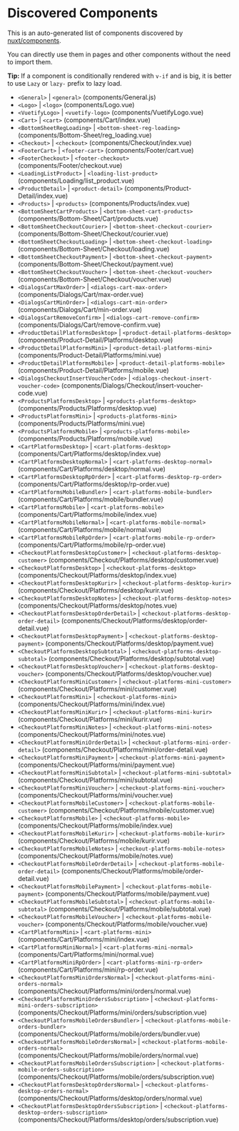 # Discovered Components

This is an auto-generated list of components discovered by [nuxt/components](https://github.com/nuxt/components).

You can directly use them in pages and other components without the need to import them.

**Tip:** If a component is conditionally rendered with `v-if` and is big, it is better to use `Lazy` or `lazy-` prefix to lazy load.

- `<General>` | `<general>` (components/General.js)
- `<Logo>` | `<logo>` (components/Logo.vue)
- `<VuetifyLogo>` | `<vuetify-logo>` (components/VuetifyLogo.vue)
- `<Cart>` | `<cart>` (components/Cart/index.vue)
- `<BottomSheetRegLoading>` | `<bottom-sheet-reg-loading>` (components/Bottom-Sheet/reg_loading.vue)
- `<Checkout>` | `<checkout>` (components/Checkout/index.vue)
- `<FooterCart>` | `<footer-cart>` (components/Footer/cart.vue)
- `<FooterCheckout>` | `<footer-checkout>` (components/Footer/checkout.vue)
- `<LoadingListProduct>` | `<loading-list-product>` (components/Loading/list_product.vue)
- `<ProductDetail>` | `<product-detail>` (components/Product-Detail/index.vue)
- `<Products>` | `<products>` (components/Products/index.vue)
- `<BottomSheetCartProducts>` | `<bottom-sheet-cart-products>` (components/Bottom-Sheet/Cart/products.vue)
- `<BottomSheetCheckoutCourier>` | `<bottom-sheet-checkout-courier>` (components/Bottom-Sheet/Checkout/courier.vue)
- `<BottomSheetCheckoutLoading>` | `<bottom-sheet-checkout-loading>` (components/Bottom-Sheet/Checkout/loading.vue)
- `<BottomSheetCheckoutPayment>` | `<bottom-sheet-checkout-payment>` (components/Bottom-Sheet/Checkout/payment.vue)
- `<BottomSheetCheckoutVoucher>` | `<bottom-sheet-checkout-voucher>` (components/Bottom-Sheet/Checkout/voucher.vue)
- `<DialogsCartMaxOrder>` | `<dialogs-cart-max-order>` (components/Dialogs/Cart/max-order.vue)
- `<DialogsCartMinOrder>` | `<dialogs-cart-min-order>` (components/Dialogs/Cart/min-order.vue)
- `<DialogsCartRemoveConfirm>` | `<dialogs-cart-remove-confirm>` (components/Dialogs/Cart/remove-confirm.vue)
- `<ProductDetailPlatformsDesktop>` | `<product-detail-platforms-desktop>` (components/Product-Detail/Platforms/desktop.vue)
- `<ProductDetailPlatformsMini>` | `<product-detail-platforms-mini>` (components/Product-Detail/Platforms/mini.vue)
- `<ProductDetailPlatformsMobile>` | `<product-detail-platforms-mobile>` (components/Product-Detail/Platforms/mobile.vue)
- `<DialogsCheckoutInsertVoucherCode>` | `<dialogs-checkout-insert-voucher-code>` (components/Dialogs/Checkout/insert-voucher-code.vue)
- `<ProductsPlatformsDesktop>` | `<products-platforms-desktop>` (components/Products/Platforms/desktop.vue)
- `<ProductsPlatformsMini>` | `<products-platforms-mini>` (components/Products/Platforms/mini.vue)
- `<ProductsPlatformsMobile>` | `<products-platforms-mobile>` (components/Products/Platforms/mobile.vue)
- `<CartPlatformsDesktop>` | `<cart-platforms-desktop>` (components/Cart/Platforms/desktop/index.vue)
- `<CartPlatformsDesktopNormal>` | `<cart-platforms-desktop-normal>` (components/Cart/Platforms/desktop/normal.vue)
- `<CartPlatformsDesktopRpOrder>` | `<cart-platforms-desktop-rp-order>` (components/Cart/Platforms/desktop/rp-order.vue)
- `<CartPlatformsMobileBundler>` | `<cart-platforms-mobile-bundler>` (components/Cart/Platforms/mobile/bundler.vue)
- `<CartPlatformsMobile>` | `<cart-platforms-mobile>` (components/Cart/Platforms/mobile/index.vue)
- `<CartPlatformsMobileNormal>` | `<cart-platforms-mobile-normal>` (components/Cart/Platforms/mobile/normal.vue)
- `<CartPlatformsMobileRpOrder>` | `<cart-platforms-mobile-rp-order>` (components/Cart/Platforms/mobile/rp-order.vue)
- `<CheckoutPlatformsDesktopCustomer>` | `<checkout-platforms-desktop-customer>` (components/Checkout/Platforms/desktop/customer.vue)
- `<CheckoutPlatformsDesktop>` | `<checkout-platforms-desktop>` (components/Checkout/Platforms/desktop/index.vue)
- `<CheckoutPlatformsDesktopKurir>` | `<checkout-platforms-desktop-kurir>` (components/Checkout/Platforms/desktop/kurir.vue)
- `<CheckoutPlatformsDesktopNotes>` | `<checkout-platforms-desktop-notes>` (components/Checkout/Platforms/desktop/notes.vue)
- `<CheckoutPlatformsDesktopOrderDetail>` | `<checkout-platforms-desktop-order-detail>` (components/Checkout/Platforms/desktop/order-detail.vue)
- `<CheckoutPlatformsDesktopPayment>` | `<checkout-platforms-desktop-payment>` (components/Checkout/Platforms/desktop/payment.vue)
- `<CheckoutPlatformsDesktopSubtotal>` | `<checkout-platforms-desktop-subtotal>` (components/Checkout/Platforms/desktop/subtotal.vue)
- `<CheckoutPlatformsDesktopVoucher>` | `<checkout-platforms-desktop-voucher>` (components/Checkout/Platforms/desktop/voucher.vue)
- `<CheckoutPlatformsMiniCustomer>` | `<checkout-platforms-mini-customer>` (components/Checkout/Platforms/mini/customer.vue)
- `<CheckoutPlatformsMini>` | `<checkout-platforms-mini>` (components/Checkout/Platforms/mini/index.vue)
- `<CheckoutPlatformsMiniKurir>` | `<checkout-platforms-mini-kurir>` (components/Checkout/Platforms/mini/kurir.vue)
- `<CheckoutPlatformsMiniNotes>` | `<checkout-platforms-mini-notes>` (components/Checkout/Platforms/mini/notes.vue)
- `<CheckoutPlatformsMiniOrderDetail>` | `<checkout-platforms-mini-order-detail>` (components/Checkout/Platforms/mini/order-detail.vue)
- `<CheckoutPlatformsMiniPayment>` | `<checkout-platforms-mini-payment>` (components/Checkout/Platforms/mini/payment.vue)
- `<CheckoutPlatformsMiniSubtotal>` | `<checkout-platforms-mini-subtotal>` (components/Checkout/Platforms/mini/subtotal.vue)
- `<CheckoutPlatformsMiniVoucher>` | `<checkout-platforms-mini-voucher>` (components/Checkout/Platforms/mini/voucher.vue)
- `<CheckoutPlatformsMobileCustomer>` | `<checkout-platforms-mobile-customer>` (components/Checkout/Platforms/mobile/customer.vue)
- `<CheckoutPlatformsMobile>` | `<checkout-platforms-mobile>` (components/Checkout/Platforms/mobile/index.vue)
- `<CheckoutPlatformsMobileKurir>` | `<checkout-platforms-mobile-kurir>` (components/Checkout/Platforms/mobile/kurir.vue)
- `<CheckoutPlatformsMobileNotes>` | `<checkout-platforms-mobile-notes>` (components/Checkout/Platforms/mobile/notes.vue)
- `<CheckoutPlatformsMobileOrderDetail>` | `<checkout-platforms-mobile-order-detail>` (components/Checkout/Platforms/mobile/order-detail.vue)
- `<CheckoutPlatformsMobilePayment>` | `<checkout-platforms-mobile-payment>` (components/Checkout/Platforms/mobile/payment.vue)
- `<CheckoutPlatformsMobileSubtotal>` | `<checkout-platforms-mobile-subtotal>` (components/Checkout/Platforms/mobile/subtotal.vue)
- `<CheckoutPlatformsMobileVoucher>` | `<checkout-platforms-mobile-voucher>` (components/Checkout/Platforms/mobile/voucher.vue)
- `<CartPlatformsMini>` | `<cart-platforms-mini>` (components/Cart/Platforms/mini/index.vue)
- `<CartPlatformsMiniNormal>` | `<cart-platforms-mini-normal>` (components/Cart/Platforms/mini/normal.vue)
- `<CartPlatformsMiniRpOrder>` | `<cart-platforms-mini-rp-order>` (components/Cart/Platforms/mini/rp-order.vue)
- `<CheckoutPlatformsMiniOrdersNormal>` | `<checkout-platforms-mini-orders-normal>` (components/Checkout/Platforms/mini/orders/normal.vue)
- `<CheckoutPlatformsMiniOrdersSubscription>` | `<checkout-platforms-mini-orders-subscription>` (components/Checkout/Platforms/mini/orders/subscription.vue)
- `<CheckoutPlatformsMobileOrdersBundler>` | `<checkout-platforms-mobile-orders-bundler>` (components/Checkout/Platforms/mobile/orders/bundler.vue)
- `<CheckoutPlatformsMobileOrdersNormal>` | `<checkout-platforms-mobile-orders-normal>` (components/Checkout/Platforms/mobile/orders/normal.vue)
- `<CheckoutPlatformsMobileOrdersSubscription>` | `<checkout-platforms-mobile-orders-subscription>` (components/Checkout/Platforms/mobile/orders/subscription.vue)
- `<CheckoutPlatformsDesktopOrdersNormal>` | `<checkout-platforms-desktop-orders-normal>` (components/Checkout/Platforms/desktop/orders/normal.vue)
- `<CheckoutPlatformsDesktopOrdersSubscription>` | `<checkout-platforms-desktop-orders-subscription>` (components/Checkout/Platforms/desktop/orders/subscription.vue)
